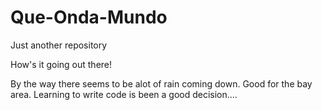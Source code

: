 # Que-Onda-Mundo
Just another repository

How's it going out there!

By the way there seems to be alot of rain coming down. Good for the bay area. 
Learning to write code is been a good decision....
